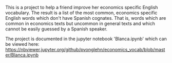 This is a project to help a friend improve her economics specific English vocabulary.
The result is a list of the most common, economics specific English words which don't have Spanish cognates. 
That is, words which are common in economics texts but uncommon in general texts and which cannot be easily guessed by a Spanish speaker. 

The project is documented in the jupyter notebook 'Blanca.ipynb' which can be viewed here:
https://nbviewer.jupyter.org/github/pvonglehn/economics_vocab/blob/master/Blanca.ipynb
